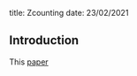 title: Zcounting
date: 23/02/2021

## Introduction
This [paper](https://cds.cern.ch/record/2752951/files/ATL-DAPR-PUB-2021-001.pdf)